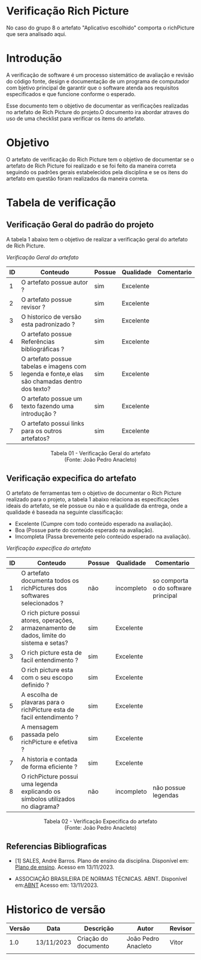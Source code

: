 # Verificação Rich Picture

No caso do grupo 8 o artefato "Aplicativo escolhido" comporta o richPicture que sera analisado aqui.

# Introdução

A verificação de software é um processo sistemático de avaliação e revisão do código fonte, design e documentação de um programa de computador com bjetivo principal de garantir que o software atenda aos requisitos especificados e que funcione conforme o esperado. 

Esse documento tem o objetivo de documentar as verificações realizadas no artefato de Rich Picture do projeto.O documento ira abordar atraves do uso de uma checklist para verificar os items do artefato.

# Objetivo

O artefato de verificação do Rich Picture tem o objetivo de documentar se o artefato de Rich Picture foi realizado e se foi feito da maneira correta seguindo os padrões gerais estabelecidos pela disciplina e se os itens do artefato em questão foram realizados da maneira correta.

# Tabela de verificação

## Verificação Geral do padrão do projeto

A tabela 1 abaixo tem o objetivo de realizar a verificação geral do artefato de Rich Picture.

*Verificação Geral do artefato*

| ID  | Conteudo                                                                                      | Possue | Qualidade | Comentario |
| --- | --------------------------------------------------------------------------------------------- | ------ | --------- | ---------- |
| 1   | O artefato possue autor ?                                                                     | sim    | Excelente |            |
| 2   | O artefato possue revisor ?                                                                   | sim    | Excelente |            |
| 3   | O historico de versão esta padronizado ?                                                      | sim    | Excelente |            |
| 4   | O artefato possue Referências bibliográficas ?                                                | sim    | Excelente |            |
| 5   | O artefato possue tabelas e imagens com legenda e fonte,e elas são chamadas dentro dos texto? | sim    | Excelente |            |
| 6   | O artefato possue um texto fazendo uma introdução ?                                           | sim    | Excelente |            |
| 7   | O artefato possui links para os outros artefatos?                                             | sim    | Excelente |            |

<p align="center">
Tabela 01 - Verificação Geral do artefato<br>
(Fonte: João Pedro Anacleto)
</p>

## Verificação expecifica do artefato

O artefato de ferramentas tem o objetivo de documentar o Rich Picture realizado para o projeto, a tabela 1 abaixo relaciona as especificações ideais do artefato, se ele possue ou não e a qualidade da entrega, onde a qualidade é baseada na seguinte classificação:

- Excelente (Cumpre com todo conteúdo esperado na avaliação).
- Boa (Possue parte do conteúdo esperado na avaliação).
- Imcompleta (Passa brevemente pelo conteúdo esperado na avaliação).

*Verificação expecifica do artefato*

| ID  | Conteudo                                                                                    | Possue | Qualidade  | Comentario                          |
| --- | ------------------------------------------------------------------------------------------- | ------ | ---------- | ----------------------------------- |
| 1   | O artefato documenta todos os richPictures dos softwares selecionados ?                     | não    | incompleto | so comporta o do software principal |
| 2   | O rich picture possui atores, operações, armazenamento de dados, limite do sistema e setas? | sim    | Excelente  |                                     |
| 3   | O rich picture esta de facil entendimento ?                                                 | sim    | Excelente  |                                     |
| 4   | O rich picture esta com o seu escopo definido ?                                             | sim    | Excelente  |                                     |
| 5   | A escolha de plavaras para o richPicture esta de facil entendimento ?                       | sim    | Excelente  |                                     |
| 6   | A mensagem passada pelo richPicture e efetiva ?                                             | sim    | Excelente  |                                     |
| 7   | A historia e contada de forma eficiente ?                                                   | sim    | Excelente  |                                     |
| 8   | O richPicture possui uma legenda explicando os símbolos utilizados no diagrama?             | não    | incompleto | não possue legendas                 |



<p align="center">
Tabela 02 - Verificação Expecifica do artefato<br>
(Fonte: João Pedro Anacleto)
</p>

## Referencias Bibliograficas

- [1] SALES, André Barros. Plano de ensino da disciplina. Disponível em: [Plano de ensino](https://aprender3.unb.br/pluginfile.php/2692699/mod_resource/content/34/Plano_de_Ensino%20RE%20022023%20Turma%202.pdf ). Acesso em 13/11/2023.

- ASSOCIAÇÃO BRASILEIRA DE NORMAS TÉCNICAS. ABNT. Disponível em:[ABNT](https://www.abnt.org.br/) Acesso em: 13/11/2023.

# Historico de versão

| Versão | Data       | Descrição            | Autor               | Revisor |
| ------ | ---------- | -------------------- | ------------------- | ------- |
| 1.0    | 13/11/2023 | Criação do documento | João Pedro Anacleto |  Vitor       |
|        |            |                      |                     |         |